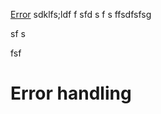[Error](#error-handling)
sdklfs;ldf
f
sfd
s
f
s
ffsdfsfsg





sf
s


















fsf
# Error handling
